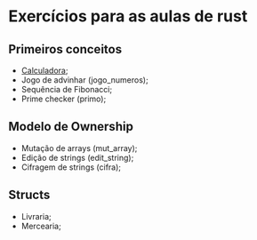 # Exercícios para as aulas de rust
## Primeiros conceitos
- [Calculadora](/tree/main/calculadora);
- Jogo de advinhar (jogo_numeros);
- Sequência de Fibonacci;
- Prime checker (primo);

## Modelo de Ownership
- Mutação de arrays (mut_array);
- Edição de strings (edit_string);
- Cifragem de strings (cifra);

## Structs
- Livraria;
- Mercearia;
  
